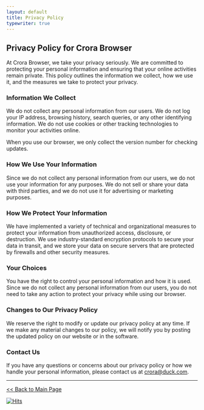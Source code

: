 ```yaml
---
layout: default
title: Privacy Policy
typewriter: true
---
```


Privacy Policy for Crora Browser
--------------------------------

At Crora Browser, we take your privacy seriously. We are committed to protecting your personal information and ensuring that your online activities remain private. This policy outlines the information we collect, how we use it, and the measures we take to protect your privacy.

### Information We Collect

We do not collect any personal information from our users. We do not log your IP address, browsing history, search queries, or any other identifying information. We do not use cookies or other tracking technologies to monitor your activities online.

When you use our browser, we only collect the version number for checking updates.

### How We Use Your Information

Since we do not collect any personal information from our users, we do not use your information for any purposes. We do not sell or share your data with third parties, and we do not use it for advertising or marketing purposes.

### How We Protect Your Information

We have implemented a variety of technical and organizational measures to protect your information from unauthorized access, disclosure, or destruction. We use industry-standard encryption protocols to secure your data in transit, and we store your data on secure servers that are protected by firewalls and other security measures.

### Your Choices

You have the right to control your personal information and how it is used. Since we do not collect any personal information from our users, you do not need to take any action to protect your privacy while using our browser.

### Changes to Our Privacy Policy

We reserve the right to modify or update our privacy policy at any time. If we make any material changes to our policy, we will notify you by posting the updated policy on our website or in the software.

### Contact Us

If you have any questions or concerns about our privacy policy or how we handle your personal information, please contact us at crora@duck.com.

---

[<< Back to Main Page](https://crora-browser.github.io/) 

[![Hits](https://hits.seeyoufarm.com/api/count/incr/badge.svg?url=https%3A%2F%2Fcrora-browser.github.io%2Fprivacy_policy&count_bg=%233498DB&title_bg=%23434343&icon=&icon_color=%23E7E7E7&title=Views&edge_flat=true)](#)
